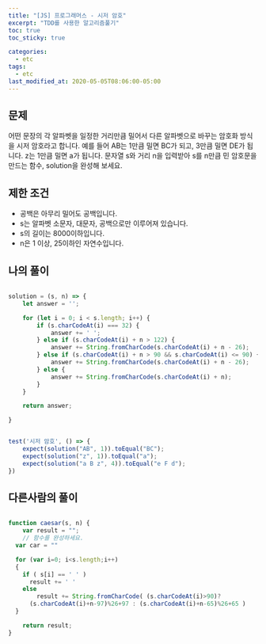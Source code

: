 ```yaml
---
title: "[JS] 프로그래머스 - 시저 암호"
excerpt: "TDD를 사용한 알고리즘풀기"
toc: true
toc_sticky: true

categories:
  - etc
tags:
  - etc
last_modified_at: 2020-05-05T08:06:00-05:00
---
```


## 문제 

어떤 문장의 각 알파벳을 일정한 거리만큼 밀어서 다른 알파벳으로 바꾸는 암호화 방식을 시저 암호라고 합니다. 예를 들어 AB는 1만큼 밀면 BC가 되고, 3만큼 밀면 DE가 됩니다. z는 1만큼 밀면 a가 됩니다. 문자열 s와 거리 n을 입력받아 s를 n만큼 민 암호문을 만드는 함수, solution을 완성해 보세요.

## 제한 조건

+ 공백은 아무리 밀어도 공백입니다.
+ s는 알파벳 소문자, 대문자, 공백으로만 이루어져 있습니다.
+ s의 길이는 8000이하입니다.
+ n은 1 이상, 25이하인 자연수입니다.


## 나의 풀이

```js

solution = (s, n) => {
    let answer = '';

    for (let i = 0; i < s.length; i++) {
        if (s.charCodeAt(i) === 32) {
            answer += ' ';
        } else if (s.charCodeAt(i) + n > 122) {
            answer += String.fromCharCode(s.charCodeAt(i) + n - 26);
        } else if (s.charCodeAt(i) + n > 90 && s.charCodeAt(i) <= 90) {
            answer += String.fromCharCode(s.charCodeAt(i) + n - 26);
        } else {
            answer += String.fromCharCode(s.charCodeAt(i) + n);
        }
    }

    return answer;

}


test('시저 암호', () => {
    expect(solution("AB", 1)).toEqual("BC");
    expect(solution("z", 1)).toEqual("a");
    expect(solution("a B z", 4)).toEqual("e F d");
})

```


## 다른사람의 풀이

```js

function caesar(s, n) {
    var result = "";
    // 함수를 완성하세요.
  var car = ""

  for (var i=0; i<s.length;i++)
  {        
    if ( s[i] == ' ' )
      result += ' '
    else 
        result += String.fromCharCode( (s.charCodeAt(i)>90)?
      (s.charCodeAt(i)+n-97)%26+97 : (s.charCodeAt(i)+n-65)%26+65 )     
  }

    return result;
}

```
